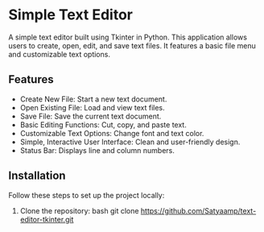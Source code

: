 # Simple Text Editor

A simple text editor built using Tkinter in Python. This application allows users to create, open, edit, and save text files. It features a basic file menu and customizable text options.

## Features

- Create New File: Start a new text document.
- Open Existing File: Load and view text files.
- Save File: Save the current text document.
- Basic Editing Functions: Cut, copy, and paste text.
- Customizable Text Options: Change font and text color.
- Simple, Interactive User Interface: Clean and user-friendly design.
- Status Bar: Displays line and column numbers.

## Installation

Follow these steps to set up the project locally:

1. Clone the repository:
   bash
   git clone https://github.com/Satyaamp/text-editor-tkinter.git
